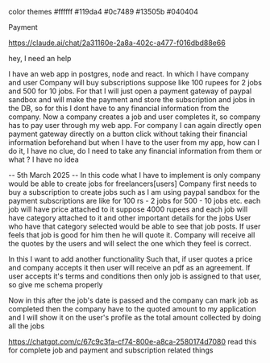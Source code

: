 

color themes
#ffffff
#119da4
#0c7489
#13505b
#040404







Payment

https://claude.ai/chat/2a31160e-2a8a-402c-a477-f016dbd88e66


hey, I need an help

I have an web app in postgres, node and react. In which I have company and user 
Company will buy subscriptions suppose like 100 rupees for 2 jobs and 500 for 10 jobs. 
For that I will just open a payment gateway of paypal sandbox and will make the payment and store the subscription and jobs in the DB, so for this I dont have to any
financial information from the company.
Now a company creates a job and user completes it, so company has to pay user through my web app.
For company I can again directly open payment gateway directly on a button click without taking their financial information beforehand
but when I have to the user from my app, how can I do it, I have no clue, do I need to take any financial information from them or what ? I have no idea


-- 5th March 2025 -- 
In this code what I have to implement is only company would be able to create jobs for freelancers[users]
Company first needs to buy a subscription to create jobs such as I am using paypal sandbox for the payment subscriptions are like for 100 rs - 2 jobs for 500 - 10 jobs etc.
each job will have price attached to it suppose 4000 rupees and each job will have category attached to it and other important details for the jobs
User who have that category selected would be able to see that job posts.
If user feels that job is good for him then he will quote it. Company will receive all the quotes by the users and will select the one which they feel is correct.


In this I want to add another functionality Such that, if user quotes a price and company accepts it then user will receive an pdf as an agreement. If user accepts it's terms and conditions then only job is assigned to that user, so give me schema properly

Now in this after the job's date is passed and the company can mark job as completed then the company have to the quoted amount to my application and I will show it on the user's profile as the total amount collected by doing all the jobs

https://chatgpt.com/c/67c9c3fa-cf74-800e-a8ca-2580174d7080
read this for complete job and payment and subscription related things